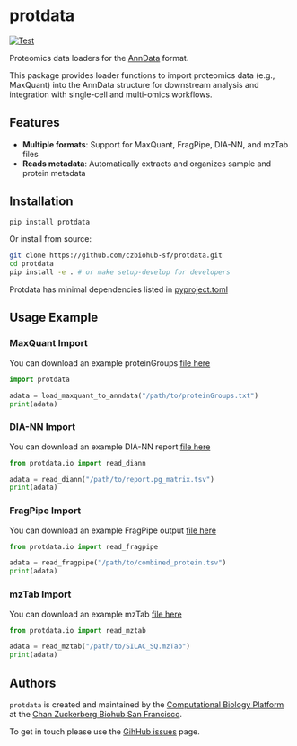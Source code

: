 # protdata

[![Test](https://github.com/czbiohub-sf/protdata/actions/workflows/test.yml/badge.svg)](https://github.com/czbiohub-sf/protdata/actions/workflows/test.yml)

Proteomics data loaders for the [AnnData](https://anndata.readthedocs.io/) format.

This package provides loader functions to import proteomics data (e.g., MaxQuant) into the AnnData structure for downstream analysis and integration with single-cell and multi-omics workflows.

## Features

- **Multiple formats**: Support for MaxQuant, FragPipe, DIA-NN, and mzTab files
- **Reads metadata**: Automatically extracts and organizes sample and protein metadata

## Installation
```bash
pip install protdata
```

Or install from source:
```bash
git clone https://github.com/czbiohub-sf/protdata.git
cd protdata
pip install -e . # or make setup-develop for developers
```

Protdata has minimal dependencies listed in [pyproject.toml](pyproject.toml)

## Usage Example

### MaxQuant Import

You can download an example proteinGroups [file here](https://zenodo.org/records/3774452/files/MaxQuant_Protein_Groups.tabular?download=1)
```python
import protdata

adata = load_maxquant_to_anndata("/path/to/proteinGroups.txt")
print(adata)
``` 

### DIA-NN Import

You can download an example DIA-NN report [file here](https://github.com/vdemichev/DiaNN/raw/master/diann-output-examples/report.pg_matrix.tsv)

```python
from protdata.io import read_diann

adata = read_diann("/path/to/report.pg_matrix.tsv")
print(adata)
```

### FragPipe Import

You can download an example FragPipe output [file here](https://github.com/Nesvilab/philosopher/blob/master/testdata/combined_protein.tsv?raw=true)

```python
from protdata.io import read_fragpipe

adata = read_fragpipe("/path/to/combined_protein.tsv")
print(adata)
```

### mzTab Import

You can download an example mzTab [file here](https://raw.githubusercontent.com/HUPO-PSI/mzTab/refs/heads/master/examples/1_0-Proteomics-Release/SILAC_SQ.mzTab)

```python
from protdata.io import read_mztab

adata = read_mztab("/path/to/SILAC_SQ.mzTab")
print(adata)
```
## Authors

`protdata` is created and maintained by the [Computational Biology Platform](https://www.czbiohub.org/comp-biology/) at the [Chan Zuckerberg Biohub San Francisco](https://www.czbiohub.org/sf/).

To get in touch please use the [GihHub issues](https://github.com/czbiohub-sf/protdata/issues) page.





